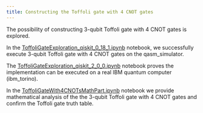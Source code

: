 ```yaml
---
title: Constructing the Toffoli gate with 4 CNOT gates
---
```


The possibility of constructing 3-qubit Toffoli gate with 4 CNOT gates is explored.

In the [ToffoliGateExploration_qiskit_0_18_1.ipynb](https://github.com/samlip-blip/ToffoliGateExploration/blob/main/ToffoliGateExploration_qiskit_0_18_1.ipynb) notebook, we successfully execute 3-qubit Toffoli gate with 4 CNOT gates on the qasm_simulator.

The [ToffoliGateExploration_qiskit_2_0_0.ipynb](https://github.com/samlip-blip/ToffoliGateExploration/blob/main/ToffoliGateExploration_qiskit_2_0_0.ipynb) notebook proves the implementation can be executed on a real IBM quantum computer (ibm_torino).

In the [ToffoliGateWith4CNOTsMathPart.ipynb](https://github.com/samlip-blip/ToffoliGateExploration/blob/main/ToffoliGateExploration_qiskit_2_0_0.ipynb) notebook we provide mathematical analysis of the the 3-qubit Toffoli gate with 4 CNOT gates and confirm the Toffoli gate truth table.